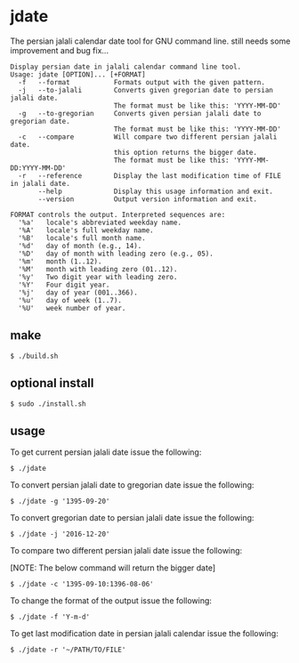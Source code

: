 # jdate
The persian jalali calendar date tool for GNU command line. still needs some improvement and bug fix...

```
Display persian date in jalali calendar command line tool.
Usage: jdate [OPTION]... [+FORMAT]
  -f   --format           Formats output with the given pattern.
  -j   --to-jalali        Converts given gregorian date to persian jalali date.
                          The format must be like this: 'YYYY-MM-DD'
  -g   --to-gregorian     Converts given persian jalali date to gregorian date.
                          The format must be like this: 'YYYY-MM-DD'
  -c   --compare          Will compare two different persian jalali date.
                          this option returns the bigger date.
                          The format must be like this: 'YYYY-MM-DD:YYYY-MM-DD'
  -r   --reference        Display the last modification time of FILE in jalali date.
       --help             Display this usage information and exit.
       --version          Output version information and exit.
       
FORMAT controls the output. Interpreted sequences are:
  '%a'   locale's abbreviated weekday name.
  '%A'   locale's full weekday name.
  '%B'   locale's full month name.
  '%d'   day of month (e.g., 14).
  '%D'   day of month with leading zero (e.g., 05).
  '%m'   month (1..12).
  '%M'   month with leading zero (01..12).
  '%y'   Two digit year with leading zero.
  '%Y'   Four digit year.
  '%j'   day of year (001..366).
  '%u'   day of week (1..7).
  '%U'   week number of year.
```
## make

```
$ ./build.sh
```

## optional install

```
$ sudo ./install.sh
```

## usage
To get current persian jalali date issue the following:
```
$ ./jdate 
```

To convert persian jalali date to gregorian date issue the following:
```
$ ./jdate -g '1395-09-20'
```

To convert gregorian date to persian jalali date issue the following:
```
$ ./jdate -j '2016-12-20'
```

To compare two different persian jalali date issue the following:

[NOTE: The below command will return the bigger date]
```
$ ./jdate -c '1395-09-10:1396-08-06'
```

To change the format of the output issue the following:
```
$ ./jdate -f 'Y-m-d'
```

To get last modification date in persian jalali calendar issue the following:
```
$ ./jdate -r '~/PATH/TO/FILE'
```
